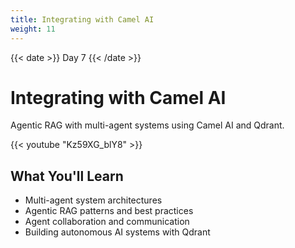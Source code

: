 ```yaml
---
title: Integrating with Camel AI
weight: 11
---
```


{{< date >}} Day 7 {{< /date >}}

# Integrating with Camel AI

Agentic RAG with multi-agent systems using Camel AI and Qdrant.

{{< youtube "Kz59XG_blY8" >}}

## What You'll Learn

- Multi-agent system architectures
- Agentic RAG patterns and best practices
- Agent collaboration and communication
- Building autonomous AI systems with Qdrant
